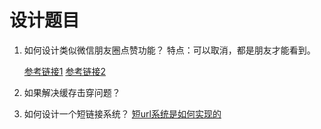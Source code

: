 # 设计题目

1. 如何设计类似微信朋友圈点赞功能？
   特点：可以取消，都是朋友才能看到。

   [参考链接1](https://www.cnblogs.com/huole/p/5757730.html)
   [参考链接2](https://www.cnblogs.com/huole/p/5757746.html)

2. 如果解决缓存击穿问题？

3. 如何设计一个短链接系统？
   [短url系统是如何实现的](https://www.zhihu.com/question/29270034)

